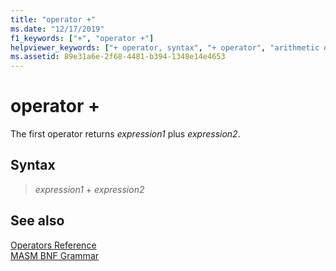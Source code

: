 ```yaml
---
title: "operator +"
ms.date: "12/17/2019"
f1_keywords: ["+", "operator +"]
helpviewer_keywords: ["+ operator, syntax", "+ operator", "arithmetic operators [C++], addition", "operators [MASM], arithmetic"]
ms.assetid: 89e31a6e-2f68-4481-b394-1348e14e4653
---
```

# operator +

The first operator returns *expression1* plus *expression2*.

## Syntax

> *expression1* + *expression2*

## See also

[Operators Reference](../../assembler/masm/operators-reference.md)<br/>
[MASM BNF Grammar](masm-bnf-grammar.md)
